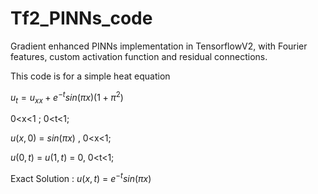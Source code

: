 # Tf2_PINNs_code
Gradient enhanced PINNs implementation in TensorflowV2, with Fourier features, custom activation function and residual connections.

This code is for a simple heat equation

$u_{t} = u_{xx} + e^{-t}sin(\pi x)(1+\pi^{2})$       

0<x<1 ;  0<t<1;

$u(x,0)$ = $sin(\pi x)$ , 0<x<1;

$u(0,t)$ =  $u(1,t)$ = $0$, 0<t<1;

Exact Solution : $u(x,t)$ = $e^{-t}sin(\pi x)$
